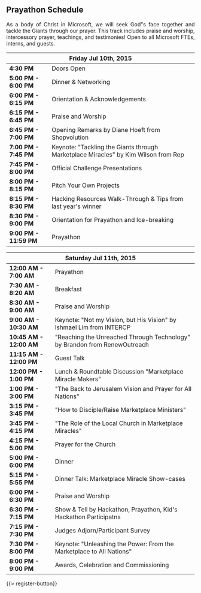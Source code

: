 ## <i class="icon fa-clock-o"></i> Prayathon Schedule

<p style="text-align: justify;">
As a body of Christ in Microsoft, we will seek God&quot;s face together and tackle the Giants through our prayer. This track includes praise and worship, intercessory prayer, teachings, and testimonies! Open to all Microsoft FTEs, interns, and guests. 
</p>
<table class="default">
<thead>
<tr class="row-1 odd">
  <th colspan="2" class="column-1"><div>Friday Jul 10th, 2015</div></th>
</tr>
</thead>
<tbody class="row-hover" role="alert" aria-live="polite" aria-relevant="all">
<tr class="row-2">
  <td class="column-1"><strong>4:30 PM</strong></td><td class="column-2">Doors Open </td>
</tr>
<tr class="row-3">
  <td class="column-1"><strong>5:00 PM - 6:00 PM</strong></td><td class="column-2">Dinner &amp; Networking</td>
</tr>
<tr>
  <td><strong>6:00 PM - 6:15 PM</strong></td><td>Orientation &amp; Acknowledgements</td>
</tr>
<tr class="row-4">
  <td class="column-1"><strong>6:15 PM - 6:45 PM</strong></td><td class="column-2">Praise and Worship</td>
</tr>
<tr>
  <td><strong>6:45 PM - 7:00 PM</strong></td><td>Opening Remarks by Diane Hoeft from Shopvolution</td>
</tr>
<tr>
  <td><strong>7:00 PM - 7:45 PM</strong></td><td>Keynote: &quot;Tackling the Giants through Marketplace Miracles&quot; by Kim Wilson from Rep</td>
</tr>
<tr class="row-5">
  <td class="column-1"><strong>7:45 PM - 8:00 PM</strong></td><td class="column-2">Official Challenge Presentations</td>
</tr>
<tr class="row-6">
  <td class="column-1"><strong>8:00 PM - 8:15 PM</strong></td><td class="column-2">Pitch Your Own Projects </td>
</tr>
<tr>
  <td><strong>8:15 PM - 8:30 PM</strong></td><td>Hacking Resources Walk-Through &amp; Tips from last year&apos;s winner</td>
</tr>
<tr class="row-7">
  <td class="column-1"><strong>8:30 PM - 9:00 PM</strong></td><td class="column-2">Orientation for Prayathon and Ice-breaking</td>
</tr>
<tr>
  <td><strong>9:00 PM - 11:59 PM</strong></td><td>Prayathon</td>
</tr>
</tbody>
</table>

<table class="default">
<thead>
<tr class="row-1 odd">
  <th colspan="2" class="column-1"><div>Saturday Jul 11th, 2015</div></th>
</tr>
</thead>
<tbody class="row-hover">
<tr class="row-2 even">
  <td class="column-1"><strong>12:00 AM - 7:00 AM</strong></td><td class="column-2">Prayathon</td>
</tr>
<tr class="row-6 even">
  <td class="column-1"><strong>7:30 AM - 8:20 AM</strong></td><td class="column-2">Breakfast</td>
</tr>
<tr>
  <td><strong>8:30 AM - 9:00 AM</strong></td><td>Praise and Worship</td>
</tr>
<tr>
  <td><strong>9:00 AM - 10:30 AM</strong></td><td>Keynote: &quot;Not my Vision, but His Vision&quot; by Ishmael Lim from INTERCP</td>
</tr>
<tr class="row-7 odd">
  <td class="column-1"><strong>10:45 AM - 12:00 AM</strong></td><td class="column-2">&quot;Reaching the Unreached Through Technology&quot; by Brandon from RenewOutreach</td>
</tr>
<tr class="row-8 even">
  <td class="column-1"><strong>11:15 AM - 12:00 PM</strong></td><td class="column-2">Guest Talk</td>
</tr>
<tr class="row-9 odd">
  <td class="column-1"><strong>12:00 PM - 1:00 PM</strong></td><td class="column-2">Lunch &amp; Roundtable Discussion &quot;Marketplace Miracle Makers&quot;</td>
</tr>
<tr class="row-10 even">
  <td class="column-1"><strong>1:00 PM - 3:00 PM</strong></td><td class="column-2">&quot;The Back to Jerusalem Vision and Prayer for All Nations&quot;</td>
</tr>
<tr>
  <td><strong>3:15 PM - 3:45 PM</strong></td><td>&quot;How to Disciple/Raise Marketplace Ministers&quot;</td>
</tr>
<tr>
  <td><strong>3:45 PM - 4:15 PM</strong></td><td>&quot;The Role of the Local Church in Marketplace Miracles&quot;</td>
</tr>
<tr class="row-12 even">
  <td class="column-1"><strong>4:15 PM - 5:00 PM</strong></td><td class="column-2">Prayer for the Church</td>
</tr>
<tr class="row-13 odd">
  <td class="column-1"><strong>5:00 PM - 6:00 PM</strong></td><td class="column-2">Dinner</td>
</tr>
<tr>
  <td><strong>5:15 PM - 5:55 PM</strong></td><td>Dinner Talk: Marketplace Miracle Show-cases</td>
</tr>
<tr class="row-14 even">
  <td class="column-1"><strong>6:00 PM - 6:30 PM</strong></td><td class="column-2">Praise and Worship</td>
</tr>
<tr class="row-15 odd">
  <td class="column-1"><strong>6:30 PM - 7:15 PM</strong></td><td class="column-2">Show &amp; Tell by Hackathon, Prayathon, Kid&apos;s Hackathon Participatns</td>
</tr>
<tr>
  <td><strong>7:15 PM - 7:30 PM</strong></td><td>Judges Adjorn/Participant Survey</td>
</tr>
<tr class="row-16 even">
  <td class="column-1"><strong>7:30 PM - 8:00 PM</strong></td><td class="column-2">Keynote: &quot;Unleashing the Power: From the Marketplace to All Nations&quot;</td>
</tr>
<tr class="row-17 odd">
  <td class="column-1"><strong>8:00 PM - 9:00 PM</strong></td><td class="column-2">Awards, Celebration and Commissioning</td>
</tr>
</tbody>
</table>

{{> register-button}}
